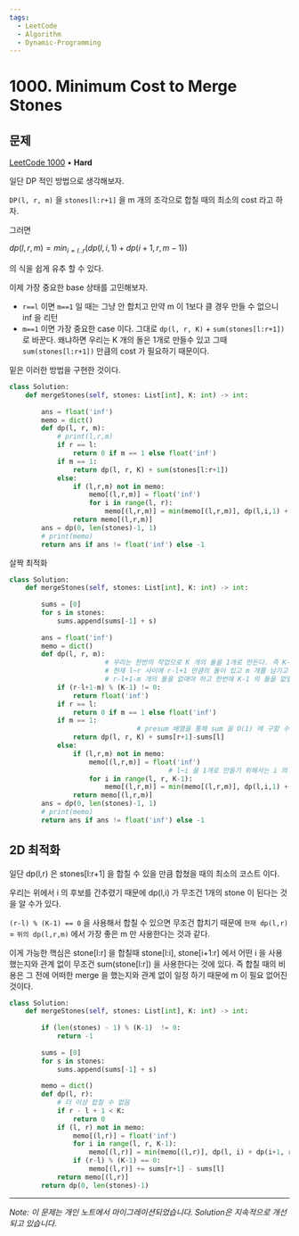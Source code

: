 ```yaml
---
tags:
  - LeetCode
  - Algorithm
  - Dynamic-Programming
---
```


# 1000. Minimum Cost to Merge Stones

## 문제

[LeetCode 1000](https://leetcode.com/problems/minimum-cost-to-merge-stones/) • **Hard**

일단 DP 적인 방법으로 생각해보자.

  

`DP(l, r, m)` 을 `stones[l:r+1]` 을 m 개의 조각으로 합칠 때의 최소의 cost 라고 하자.

그러면

$dp(l,r,m) = min_{i=l..r}(dp(l,i,1)+dp(i+1,r,m-1))$

의 식을 쉽게 유추 할 수 있다.

이제 가장 중요한 base 상태를 고민해보자.

- `r==l` 이면 `m==1` 일 때는 그냥 안 합치고 만약 m 이 1보다 클 경우 만들 수 없으니 inf 을 리턴
- `m==1` 이면 가장 중요한 case 이다. 그대로 `dp(l, r, K)` + `sum(stones[l:r+1])` 로 바꾼다. 왜냐하면 우리는 K 개의 돌은 1개로 만들수 있고 그때 `sum(stones[l:r+1])` 만큼의 cost 가 필요하기 때문이다.

  

밑은 이러한 방법을 구현한 것이다.

```python
class Solution:
    def mergeStones(self, stones: List[int], K: int) -> int:
        
        ans = float('inf')
        memo = dict()
        def dp(l, r, m):
            # print(l,r,m)
            if r == l:
                return 0 if m == 1 else float('inf')
            if m == 1:
                return dp(l, r, K) + sum(stones[l:r+1])
            else:
                if (l,r,m) not in memo:
                    memo[(l,r,m)] = float('inf')
                    for i in range(l, r):
                        memo[(l,r,m)] = min(memo[(l,r,m)], dp(l,i,1) + dp(i+1, r, m-1))
                return memo[(l,r,m)]
        ans = dp(0, len(stones)-1, 1)
        # print(memo)
        return ans if ans != float('inf') else -1
```

  

살짝 최적화

```python
class Solution:
    def mergeStones(self, stones: List[int], K: int) -> int:
        
        sums = [0]
        for s in stones:
            sums.append(sums[-1] + s)
        
        ans = float('inf')
        memo = dict()
        def dp(l, r, m):
						# 우리는 한번의 작업으로 K 개의 돌을 1개로 만든다. 즉 K-1 만큼의 돌을 없애는 것이다.
						# 현재 l~r 사이에 r-l+1 만큼의 돌이 있고 m 개를 남기고 싶기 때문에
						# r-l+1-m 개의 돌을 없애야 하고 한번에 K-1 의 돌을 없앨 수 있기 때문에 미리 inf 을 리턴 할 수 있다.
            if (r-l+1-m) % (K-1) != 0:
                return float('inf')
            if r == l:
                return 0 if m == 1 else float('inf')
            if m == 1:
								# presum 배열을 통해 sum 을 O(1) 에 구할 수 있다.
                return dp(l, r, K) + sums[r+1]-sums[l]
            else:
                if (l,r,m) not in memo:
                    memo[(l,r,m)] = float('inf')
										# l~i 을 1개로 만들기 위해서는 i 의 후보를 미리 추려낼 수 있다.
                    for i in range(l, r, K-1):
                        memo[(l,r,m)] = min(memo[(l,r,m)], dp(l,i,1) + dp(i+1, r, m-1))
                return memo[(l,r,m)]
        ans = dp(0, len(stones)-1, 1)
        # print(memo)
        return ans if ans != float('inf') else -1
```

  

  

## 2D 최적화

일단 dp(l,r) 은 stones[l:r+1] 을 합칠 수 있을 만큼 합쳤을 때의 최소의 코스트 이다.

우리는 위에서 i 의 후보를 간추렸기 때문에 dp(l,i) 가 무조건 1개의 stone 이 된다는 것을 알 수가 있다.

`(r-l) % (K-1) == 0` 을 사용해서 합칠 수 있으면 무조건 합치기 때문에 `현재 dp(l,r)` = `위의 dp(l,r,m)` 에서 가장 좋은 m 만 사용한다는 것과 같다.

이게 가능한 핵심은 stone[l:r] 을 합칠때 stone[l:i], stone[i+1:r] 에서 어떤 i 을 사용했는지와 관계 없이 무조건 sum(stone[l:r]) 을 사용한다는 것에 있다. 즉 합칠 때의 비용은 그 전에 어떠한 merge 을 했는지와 관계 없이 일정 하기 때문에 m 이 필요 없어진 것이다.

```python
class Solution:
    def mergeStones(self, stones: List[int], K: int) -> int:
        
        if (len(stones) - 1) % (K-1)  != 0:
            return -1
        
        sums = [0]
        for s in stones:
            sums.append(sums[-1] + s)
            
        memo = dict()
        def dp(l, r):
            # 더 이상 합칠 수 없음
            if r - l + 1 < K:
                return 0
            if (l, r) not in memo:
                memo[(l,r)] = float('inf')
                for i in range(l, r, K-1):
                    memo[(l,r)] = min(memo[(l,r)], dp(l, i) + dp(i+1, r))
                if (r-l) % (K-1) == 0:
                    memo[(l,r)] += sums[r+1] - sums[l]
            return memo[(l,r)]
        return dp(0, len(stones)-1)
```

---

*Note: 이 문제는 개인 노트에서 마이그레이션되었습니다. Solution은 지속적으로 개선되고 있습니다.*
